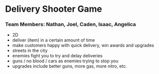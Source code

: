 # Delivery Shooter Game

### Team Members: Nathan, Joel, Caden, Isaac, Angelica

- 2D
- deliver (item) in a certain amount of time
- make customers happy with quick delivery, win awards and upgrades
- streets in the city
- enemies fight you to try and delay deliveries
- guns / no blood / cars as enemies trying to stop you
- upgrades include better guns, more gas, more nitro, etc.
